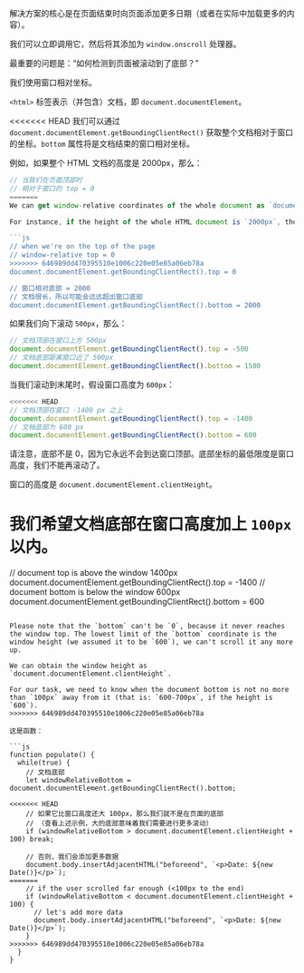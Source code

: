解决方案的核心是在页面结束时向页面添加更多日期（或者在实际中加载更多的内容）。

我们可以立即调用它，然后将其添加为 `window.onscroll` 处理器。

最重要的问题是：“如何检测到页面被滚动到了底部？”

我们使用窗口相对坐标。

`<html>` 标签表示（并包含）文档，即 `document.documentElement`。

<<<<<<< HEAD
我们可以通过 `document.documentElement.getBoundingClientRect()` 获取整个文档相对于窗口的坐标。`bottom` 属性将是文档结束的窗口相对坐标。

例如，如果整个 HTML 文档的高度是 2000px，那么：

```js
// 当我们在页面顶部时
// 相对于窗口的 top = 0
=======
We can get window-relative coordinates of the whole document as `document.documentElement.getBoundingClientRect()`, the `bottom` property will be window-relative coordinate of the document bottom.

For instance, if the height of the whole HTML document is `2000px`, then:

```js
// when we're on the top of the page
// window-relative top = 0
>>>>>>> 646989dd470395510e1006c220e05e85a06eb78a
document.documentElement.getBoundingClientRect().top = 0

// 窗口相对底部 = 2000
// 文档很长，所以可能会远远超出窗口底部
document.documentElement.getBoundingClientRect().bottom = 2000
```

如果我们向下滚动 `500px`，那么：

```js
// 文档顶部在窗口上方 500px
document.documentElement.getBoundingClientRect().top = -500
// 文档底部距离窗口近了 500px
document.documentElement.getBoundingClientRect().bottom = 1500
```

当我们滚动到末尾时，假设窗口高度为 `600px`：


```js
<<<<<<< HEAD
// 文档顶部在窗口 -1400 px 之上
document.documentElement.getBoundingClientRect().top = -1400
// 文档底部为 600 px 
document.documentElement.getBoundingClientRect().bottom = 600
```

请注意，底部不是 0，因为它永远不会到达窗口顶部。底部坐标的最低限度是窗口高度，我们不能再滚动了。

窗口的高度是 `document.documentElement.clientHeight`。

我们希望文档底部在窗口高度加上 `100px` 以内。
=======
// document top is above the window 1400px
document.documentElement.getBoundingClientRect().top = -1400
// document bottom is below the window 600px
document.documentElement.getBoundingClientRect().bottom = 600
```

Please note that the `bottom` can't be `0`, because it never reaches the window top. The lowest limit of the `bottom` coordinate is the window height (we assumed it to be `600`), we can't scroll it any more up.

We can obtain the window height as `document.documentElement.clientHeight`.

For our task, we need to know when the document bottom is not no more than `100px` away from it (that is: `600-700px`, if the height is `600`).
>>>>>>> 646989dd470395510e1006c220e05e85a06eb78a

这是函数：

```js
function populate() {
  while(true) {
    // 文档底部
    let windowRelativeBottom = document.documentElement.getBoundingClientRect().bottom;

<<<<<<< HEAD
    // 如果它比窗口高度还大 100px，那么我们就不是在页面的底部
    // （查看上述示例，大的底部意味着我们需要进行更多滚动）
    if (windowRelativeBottom > document.documentElement.clientHeight + 100) break;

    // 否则，我们会添加更多数据
    document.body.insertAdjacentHTML("beforeend", `<p>Date: ${new Date()}</p>`);
=======
    // if the user scrolled far enough (<100px to the end)
    if (windowRelativeBottom < document.documentElement.clientHeight + 100) {
      // let's add more data
      document.body.insertAdjacentHTML("beforeend", `<p>Date: ${new Date()}</p>`);
    }
>>>>>>> 646989dd470395510e1006c220e05e85a06eb78a
  }
}
```
